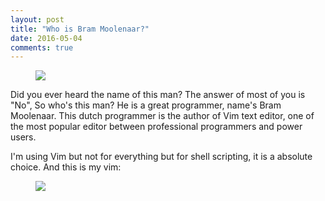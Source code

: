 ```yaml
---
layout: post
title: "Who is Bram Moolenaar?"
date: 2016-05-04
comments: true
---
```

<figure>
  <img src="http://www.moolenaar.net/kopk.jpg" />
</figure>
<p>Did you ever heard the name of this man? The answer of most of you is "No", So who's this man? He is a great programmer, name's Bram Moolenaar. This dutch programmer is the author of Vim text editor, one of the most popular editor between professional programmers and power users.</p>
<p>I'm using Vim but not for everything but for shell scripting, it is a absolute choice. 
And this is my vim:</p>
<figure>
  <img src="http://s6.picofile.com/file/8251941492/mimr_vim.png" />
</figure>
